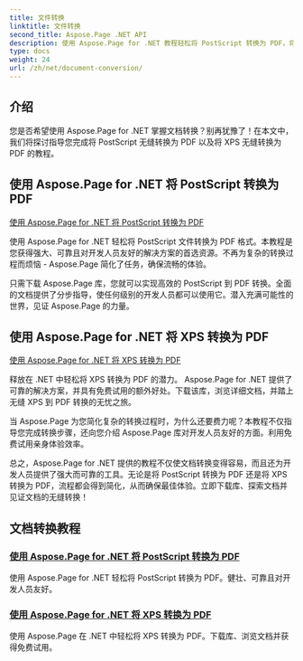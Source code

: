 ```yaml
---
title: 文件转换
linktitle: 文件转换
second_title: Aspose.Page .NET API
description: 使用 Aspose.Page for .NET 教程轻松将 PostScript 转换为 PDF，将 XPS 转换为 PDF。强大、可靠且简单的无缝文档转换解决方案。
type: docs
weight: 24
url: /zh/net/document-conversion/
---
```


## 介绍

您是否希望使用 Aspose.Page for .NET 掌握文档转换？别再犹豫了！在本文中，我们将探讨指导您完成将 PostScript 无缝转换为 PDF 以及将 XPS 无缝转换为 PDF 的教程。

## 使用 Aspose.Page for .NET 将 PostScript 转换为 PDF

[使用 Aspose.Page for .NET 将 PostScript 转换为 PDF](./convert-postscript-to-pdf/)

使用 Aspose.Page for .NET 轻松将 PostScript 文件转换为 PDF 格式。本教程是您获得强大、可靠且对开发人员友好的解决方案的首选资源。不再为复杂的转换过程而烦恼 - Aspose.Page 简化了任务，确保流畅的体验。

只需下载 Aspose.Page 库，您就可以实现高效的 PostScript 到 PDF 转换。全面的文档提供了分步指导，使任何级别的开发人员都可以使用它。潜入充满可能性的世界，见证 Aspose.Page 的力量。

## 使用 Aspose.Page for .NET 将 XPS 转换为 PDF

[使用 Aspose.Page for .NET 将 XPS 转换为 PDF](./convert-xps-to-pdf/)

释放在 .NET 中轻松将 XPS 转换为 PDF 的潜力。 Aspose.Page for .NET 提供了可靠的解决方案，并具有免费试用的额外好处。下载该库，浏览详细文档，并踏上无缝 XPS 到 PDF 转换的无忧之旅。

当 Aspose.Page 为您简化复杂的转换过程时，为什么还要费力呢？本教程不仅指导您完成转换步骤，还向您介绍 Aspose.Page 库对开发人员友好的方面。利用免费试用亲身体验效率。

总之，Aspose.Page for .NET 提供的教程不仅使文档转换变得容易，而且还为开发人员提供了强大而可靠的工具。无论是将 PostScript 转换为 PDF 还是将 XPS 转换为 PDF，流程都会得到简化，从而确保最佳体验。立即下载库、探索文档并见证文档的无缝转换！
## 文档转换教程
### [使用 Aspose.Page for .NET 将 PostScript 转换为 PDF](./convert-postscript-to-pdf/)
使用 Aspose.Page for .NET 轻松将 PostScript 转换为 PDF。健壮、可靠且对开发人员友好。
### [使用 Aspose.Page for .NET 将 XPS 转换为 PDF](./convert-xps-to-pdf/)
使用 Aspose.Page 在 .NET 中轻松将 XPS 转换为 PDF。下载库、浏览文档并获得免费试用。